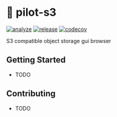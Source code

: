 # 📁 pilot-s3

[![analyze](https://github.com/64mb/pilot-s3/actions/workflows/analyze.yaml/badge.svg?branch=main)](https://github.com/64mb/pilot-s3/actions/workflows/analyze.yaml) [![release](https://github.com/64mb/pilot-s3/actions/workflows/release.yaml/badge.svg?branch=main)](https://github.com/64mb/pilot-s3/actions/workflows/release.yaml) [![codecov](https://codecov.io/gh/64mb/pilot-s3/branch/main/graph/badge.svg?token=FCP6EBGHHN)](https://codecov.io/gh/64mb/pilot-s3)

S3 compatible object storage gui browser

## Getting Started

- TODO

## Contributing

- TODO
